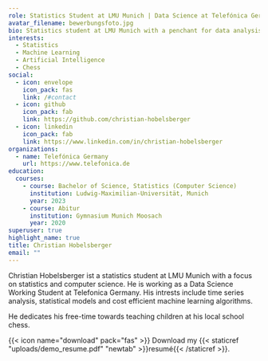 ```yaml
---
role: Statistics Student at LMU Munich | Data Science at Telefónica Germany
avatar_filename: bewerbungsfoto.jpg
bio: Statistics student at LMU Munich with a penchant for data analysis and chess!
interests:
  - Statistics
  - Machine Learning
  - Artificial Intelligence
  - Chess
social:
  - icon: envelope
    icon_pack: fas
    link: /#contact
  - icon: github
    icon_pack: fab
    link: https://github.com/christian-hobelsberger
  - icon: linkedin
    icon_pack: fab
    link: https://www.linkedin.com/in/christian-hobelsberger
organizations:
  - name: Telefónica Germany
    url: https://www.telefonica.de
education:
  courses:
    - course: Bachelor of Science, Statistics (Computer Science)
      institution: Ludwig-Maximilian-Universität, Munich
      year: 2023
    - course: Abitur
      institution: Gymnasium Munich Moosach
      year: 2020
superuser: true
highlight_name: true
title: Christian Hobelsberger
email: ""
---
```

Christian Hobelsberger ist a statistics student at LMU Munich with a focus on statistics and computer science. He is working as a Data Science Working Student at Telefonica Germany. His intrests include time series analysis, statistical models and cost efficient machine learning algorithms.

He dedicates his free-time towards teaching children at his local school chess.

{{< icon name="download" pack="fas" >}} Download my {{< staticref "uploads/demo_resume.pdf" "newtab" >}}resumé{{< /staticref >}}.
